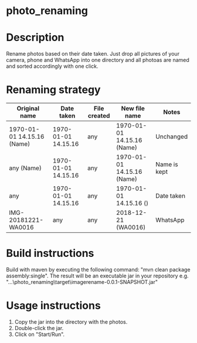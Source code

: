 # photo_renaming
# Description
Rename photos based on their date taken. Just drop all pictures of your camera, phone and WhatsApp into one directory and all photoas are named and sorted accordingly with one click.

# Renaming strategy
| Original name              | Date taken          | File created |  New file name              | Notes         |
| ---------------------------| ------------------- | ------------ | --------------------------- | ------------- |
| 1970-01-01 14.15.16 (Name) | 1970-01-01 14.15.16 | any          | 1970-01-01 14.15.16 (Name)  | Unchanged     |
| any (Name)                 | 1970-01-01 14.15.16 | any          | 1970-01-01 14.15.16 (Name)  | Name is kept  |
| any                        | 1970-01-01 14.15.16 | any          | 1970-01-01 14.15.16 ()      | Date taken    |
| IMG-20181221-WA0016        | any                 | any          | 2018-12-21 (WA0016)         | WhatsApp      |

# Build instructions
Build with maven by executing the following command: "mvn clean package assembly:single".
The result will be an executable jar in your repository e.g. "...\photo_renaming\target\imagerename-0.0.1-SNAPSHOT.jar"

# Usage instructions
1. Copy the jar into the directory with the photos.
2. Double-click the jar.
3. Click on "Start/Run".





